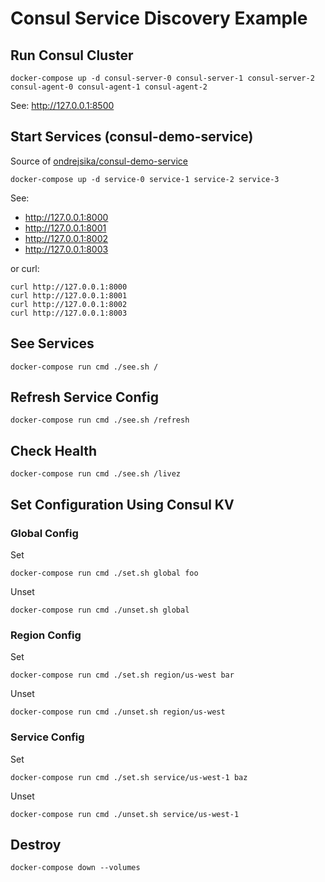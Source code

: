# Consul Service Discovery Example

## Run Consul Cluster

```
docker-compose up -d consul-server-0 consul-server-1 consul-server-2 consul-agent-0 consul-agent-1 consul-agent-2
```

See: <http://127.0.0.1:8500>

## Start Services (consul-demo-service)

Source of [ondrejsika/consul-demo-service](https://github.com/ondrejsika/consul-demo-service)

```
docker-compose up -d service-0 service-1 service-2 service-3
```

See:

- <http://127.0.0.1:8000>
- <http://127.0.0.1:8001>
- <http://127.0.0.1:8002>
- <http://127.0.0.1:8003>

or curl:

```
curl http://127.0.0.1:8000
curl http://127.0.0.1:8001
curl http://127.0.0.1:8002
curl http://127.0.0.1:8003
```

## See Services

```
docker-compose run cmd ./see.sh /
```

## Refresh Service Config

```
docker-compose run cmd ./see.sh /refresh
```

## Check Health

```
docker-compose run cmd ./see.sh /livez
```

## Set Configuration Using Consul KV

### Global Config

Set

```
docker-compose run cmd ./set.sh global foo
```

Unset

```
docker-compose run cmd ./unset.sh global
```

### Region Config

Set

```
docker-compose run cmd ./set.sh region/us-west bar
```

Unset

```
docker-compose run cmd ./unset.sh region/us-west
```

### Service Config

Set

```
docker-compose run cmd ./set.sh service/us-west-1 baz
```

Unset

```
docker-compose run cmd ./unset.sh service/us-west-1
```

## Destroy

```
docker-compose down --volumes
```
